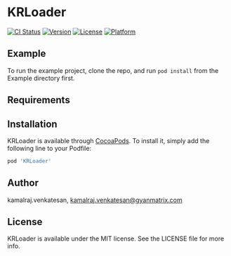 # KRLoader

[![CI Status](https://img.shields.io/travis/kamalraj.venkatesan/KRLoader.svg?style=flat)](https://travis-ci.org/kamalraj.venkatesan/KRLoader)
[![Version](https://img.shields.io/cocoapods/v/KRLoader.svg?style=flat)](https://cocoapods.org/pods/KRLoader)
[![License](https://img.shields.io/cocoapods/l/KRLoader.svg?style=flat)](https://cocoapods.org/pods/KRLoader)
[![Platform](https://img.shields.io/cocoapods/p/KRLoader.svg?style=flat)](https://cocoapods.org/pods/KRLoader)

## Example

To run the example project, clone the repo, and run `pod install` from the Example directory first.

## Requirements

## Installation

KRLoader is available through [CocoaPods](https://cocoapods.org). To install
it, simply add the following line to your Podfile:

```ruby
pod 'KRLoader'
```

## Author

kamalraj.venkatesan, kamalraj.venkatesan@gyanmatrix.com

## License

KRLoader is available under the MIT license. See the LICENSE file for more info.
